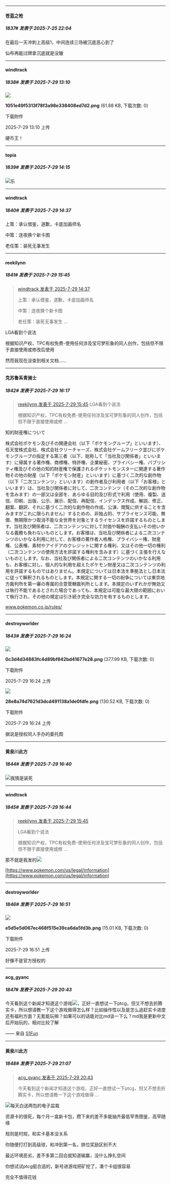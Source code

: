 ﻿
*****

####  苍蓝之枪  
##### 1837#       发表于 2025-7-25 22:04

在最后一天冲刺上高级1，中间连续三场被沉底恶心到了

仙布再能过牌拿沉底就是没辙

*****

####  windtrack  
##### 1838#       发表于 2025-7-29 13:10

<img src="https://img.stage1st.com/forum/202507/29/131024voj9fo8vzjfmmf85.png" referrerpolicy="no-referrer">

<strong>1051e49f5313f78f3a98e338408ed7d2.png</strong> (61.88 KB, 下载次数: 0)

下载附件

2025-7-29 13:10 上传

硬币王！


*****

####  topia  
##### 1839#       发表于 2025-7-29 14:15

<img src="https://static.stage1st.com/image/smiley/face2017/049.png" referrerpolicy="no-referrer">乐


*****

####  windtrack  
##### 1840#       发表于 2025-7-29 14:37

上策：承认借鉴，道歉，卡底加画师名

中策：连夜换个新卡图

老任策：装死无事发生


*****

####  reekilynn  
##### 1841#       发表于 2025-7-29 15:45

<blockquote><a href="httphttps://stage1st.com/2b/forum.php?mod=redirect&amp;goto=findpost&amp;pid=68178444&amp;ptid=2201083" target="_blank">windtrack 发表于 2025-7-29 14:37</a>

上策：承认借鉴，道歉，卡底加画师名

中策：连夜换个新卡图

老任策：装死无事发生 ...</blockquote>
LGA看到个说法

根据知识产权，TPC有权免费-使用任何涉及宝可梦形象的同人创作，包括但不限于直接使用或修改后使用

然而我现在没查到相关文档……


*****

####  克苏鲁系青骑士  
##### 1842#       发表于 2025-7-29 16:17

<blockquote><a href="httphttps://stage1st.com/2b/forum.php?mod=redirect&amp;goto=findpost&amp;pid=68178875&amp;ptid=2201083" target="_blank">reekilynn 发表于 2025-7-29 15:45</a>
LGA看到个说法

根据知识产权，TPC有权免费-使用任何涉及宝可梦形象的同人创作，包括但不限于直接使用或修 ...</blockquote>
知的財産権について

株式会社ポケモン及びその関連会社（以下「ポケモングループ」といいます）、任天堂株式会社、株式会社クリーチャーズ、株式会社ゲームフリーク並びにポケモングループの指定する第三者（以下、総称して「当社及び関係者」といいます）に帰属する著作権、商標権、特許権、企業秘密、プライバシー権、パブリシティ権及びその他の知的財産権で保護されるポケットモンスターに関連する著作物その他の財産（以下「ポケモン財産」といいます）に基づく二次的な創作物（以下「二次コンテンツ」といいます）の創作者及び利用者（以下「お客様」といいます）は、当社及び関係者に対して、二次コンテンツ（その二次的な創作物を含みます）の一部又は全部を、あらゆる目的及び形式で利用（使用、複製、送信、印刷、出版、公示、展示、配信、再配信、インデックス作成、解説、修正、翻案、翻訳、それに基づく二次的な創作物の作成、公演、閲覧に供することを含みますがこれに限られません）するための、非独占的、サブライセンス可能、無償、無期限かつ取消不能な全世界を対象とするライセンスを許諾するものとします。当社及び関係者は、二次コンテンツに対して対価や報酬の支払いその他いかなる義務も負わないものとします。お客様は、当社及び関係者による二次コンテンツのいかなる利用に対して、お客様の著作者人格権、プライバシー権、財産権、公表権、素材やアイデアのクレジットに関する権利、又はその他一切の権利（二次コンテンツの使用方法を許諾する権利を含みます）に基づく主張を行えないものとします。なお、当社及び関係者による二次コンテンツのいかなる利用も、お客様に対し、個人的な利用を超えたポケモン財産又は二次コンテンツの利用を許諾するものではありません。本規定については日本法を準拠法とし日本法に従って解釈されるものとします。本規定に関する一切の紛争については東京地方裁判所を第一審の専属的合意管轄裁判所とします。本規定のいずれかが無効又は執行不能であるとされた場合であっても、本規定は可能な最大限の範囲において執行され、その他の規定は引き続き完全な効力を有するものとします。

www.pokemon.co.jp/rules/


*****

####  destroyworlder  
##### 1843#       发表于 2025-7-29 16:24

<img src="https://img.stage1st.com/forum/202507/29/162435bs393wdp39x4s2r3.png" referrerpolicy="no-referrer">

<strong>0c3d4d34883fc4d89bf842bd41677e28.png</strong> (377.99 KB, 下载次数: 0)

下载附件

2025-7-29 16:24 上传

<img src="https://img.stage1st.com/forum/202507/29/162441hwpcyy0y1to7bti2.png" referrerpolicy="no-referrer">

<strong>28e8a74d7621d3dcd491138a1de0fdfe.png</strong> (130.52 KB, 下载次数: 0)

下载附件

2025-7-29 16:24 上传

据说是授权同人手办的委托图


*****

####  黄泉川此方  
##### 1844#       发表于 2025-7-29 16:40

<img src="https://static.stage1st.com/image/smiley/face2017/067.png" referrerpolicy="no-referrer">我猜是装死

*****

####  windtrack  
##### 1845#       发表于 2025-7-29 16:44

<blockquote><a href="httphttps://stage1st.com/2b/forum.php?mod=redirect&amp;goto=findpost&amp;pid=68178875&amp;ptid=2201083" target="_blank">reekilynn 发表于 2025-7-29 15:45</a>

LGA看到个说法

根据知识产权，TPC有权免费-使用任何涉及宝可梦形象的同人创作，包括但不限于直接使用或修 ...</blockquote>
那不就是我发的<img src="https://static.stage1st.com/image/smiley/face2017/003.png" referrerpolicy="no-referrer">

[https://www.pokemon.com/us/legal/information](https://www.pokemon.com/us/legal/information)


*****

####  destroyworlder  
##### 1846#       发表于 2025-7-29 16:51

<img src="https://img.stage1st.com/forum/202507/29/165146yf1thionn82t68v2.png" referrerpolicy="no-referrer">

<strong>e5d5e5d067ec468f515e39ca6da5fd3b.png</strong> (15.01 KB, 下载次数: 0)

下载附件

2025-7-29 16:51 上传

好像不是官方授权的


*****

####  acg_gyanc  
##### 1847#       发表于 2025-7-29 20:43

今天看到这个新闻才知道这个游戏<img src="https://static.stage1st.com/image/smiley/face2017/067.png" referrerpolicy="no-referrer">，正好一直想试一下ptcg，但又不想去折腾实卡，所以想请教一下这个游戏做得怎么样？比如操作性以及是怎么追赶实卡进度还有福利方面？无氪能玩嘛？如果可以的话能对比md谈一下么？md我是更新中文后开始玩的，相对比较了解

—— 来自 [S1Fun](https://s1fun.koalcat.com)


*****

####  黄泉川此方  
##### 1848#       发表于 2025-7-29 21:07

<blockquote><a href="httphttps://stage1st.com/2b/forum.php?mod=redirect&amp;goto=findpost&amp;pid=68180648&amp;ptid=2201083" target="_blank">acg_gyanc 发表于 2025-7-29 20:43</a>

今天看到这个新闻才知道这个游戏，正好一直想试一下ptcg，但又不想去折腾实卡，所以想请教一下这个游戏做得 ...</blockquote>
<img src="https://static.stage1st.com/image/smiley/face2017/067.png" referrerpolicy="no-referrer">每天白送两包的电子盆栽

资源卡的很死，每个月一盒新卡包，攒下来的差不多能抽齐最低罕贵图鉴，高罕随缘

规则是村规，和实卡基本没关系

你随便打打到高级球，和冲到第一名，排位奖励区别不大

最近环境恶劣，差不多第二回合就知道输赢，没什么挣扎空间

你想试试ptcg挺合适的，新号进游戏把矿挖了，凑个卡组很容易

完全不值得花钱

